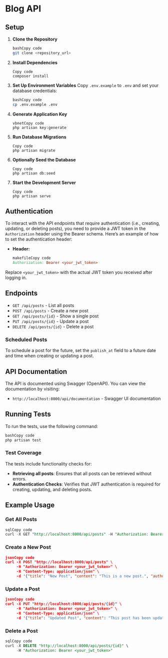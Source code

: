 # Blog API

## Setup

1. **Clone the Repository**
    
    ```bash
    bashCopy code
    git clone <repository_url>
    
    ```
    
2. **Install Dependencies**
    
    ```
    Copy code
    composer install
    ```
    
3. **Set Up Environment Variables**
Copy `.env.example` to `.env` and set your database credentials:
    
    ```bash
    bashCopy code
    cp .env.example .env
    ```
    
4. **Generate Application Key**
    
    ```vbnet
    vbnetCopy code
    php artisan key:generate
    ```
    
5. **Run Database Migrations**
    
    ```
    Copy code
    php artisan migrate
    ```
    
6. **Optionally Seed the Database**
    
    ```
    Copy code
    php artisan db:seed
    ```
    
7. **Start the Development Server**
    
    ```
    Copy code
    php artisan serve
    ```
    

## Authentication

To interact with the API endpoints that require authentication (i.e., creating, updating, or deleting posts), you need to provide a JWT token in the `Authorization` header using the Bearer schema. Here’s an example of how to set the authentication header:

- **Header:**
    
    ```makefile
    makefileCopy code
    Authorization: Bearer <your_jwt_token>
    ```
    

Replace `<your_jwt_token>` with the actual JWT token you received after logging in.

## Endpoints

- `GET /api/posts` - List all posts
- `POST /api/posts` - Create a new post
- `GET /api/posts/{id}` - Show a single post
- `PUT /api/posts/{id}` - Update a post
- `DELETE /api/posts/{id}` - Delete a post

### Scheduled Posts

To schedule a post for the future, set the `publish_at` field to a future date and time when creating or updating a post.

## API Documentation

The API is documented using Swagger (OpenAPI). You can view the documentation by visiting:

- `http://localhost:8000/api/documentation` - Swagger UI documentation

## Running Tests

To run the tests, use the following command:

```bash
bashCopy code
php artisan test

```

### Test Coverage

The tests include functionality checks for:

- **Retrieving all posts**: Ensures that all posts can be retrieved without errors.
- **Authentication Checks**: Verifies that JWT authentication is required for creating, updating, and deleting posts.

## Example Usage

### Get All Posts

```sql
sqlCopy code
curl -X GET "http://localhost:8000/api/posts" -H "Authorization: Bearer <your_jwt_token>" -H "Accept: application/json"

```

### Create a New Post

```json
jsonCopy code
curl -X POST "http://localhost:8000/api/posts" \
     -H "Authorization: Bearer <your_jwt_token>" \
     -H "Content-Type: application/json" \
     -d '{"title": "New Post", "content": "This is a new post.", "author": "Author Name", "publish_at": "2024-07-21T00:00:00Z"}'

```

### Update a Post

```json
jsonCopy code
curl -X PUT "http://localhost:8000/api/posts/{id}" \
     -H "Authorization: Bearer <your_jwt_token>" \
     -H "Content-Type: application/json" \
     -d '{"title": "Updated Post", "content": "This post has been updated.", "author": "Updated Author", "publish_at": "2024-07-22T00:00:00Z"}'

```

### Delete a Post

```sql
sqlCopy code
curl -X DELETE "http://localhost:8000/api/posts/{id}" \
     -H "Authorization: Bearer <your_jwt_token>"

```

##
